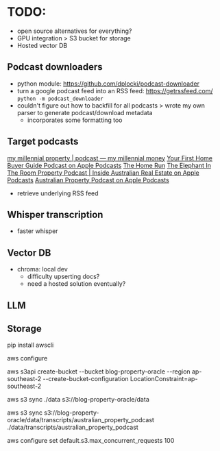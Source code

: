 # TODO:
- open source alternatives for everything?
- GPU integration > S3 bucket for storage
- Hosted vector DB

## Podcast downloaders
- python module: https://github.com/dplocki/podcast-downloader
- turn a google podcast feed into an RSS feed: https://getrssfeed.com/
```python -m podcast_downloader```
- couldn't figure out how to backfill for all podcasts > wrote my own parser to generate podcast/download metadata
    - incorporates some formatting too

## Target podcasts
[my millennial property | podcast — my millennial money](https://www.mymillennial.money/my-property)
[‎Your First Home Buyer Guide Podcast on Apple Podcasts](https://podcasts.apple.com/au/podcast/your-first-home-buyer-guide-podcast/id1544701825)
[The Home Run](https://thehomerun.com.au/)
[‎The Elephant In The Room Property Podcast | Inside Australian Real Estate on Apple Podcasts](https://podcasts.apple.com/au/podcast/the-elephant-in-the-room-property-podcast/id1384822719)
[‎Australian Property Podcast on Apple Podcasts](https://podcasts.apple.com/au/podcast/australian-property-podcast/id1674727768)

- retrieve underlying RSS feed

## Whisper transcription
- faster whisper

## Vector DB
- chroma: local dev
    - difficulty upserting docs?
    - need a hosted solution eventually?

## LLM

## Storage
pip install awscli

aws configure

aws s3api create-bucket --bucket blog-property-oracle --region ap-southeast-2 --create-bucket-configuration LocationConstraint=ap-southeast-2

aws s3 sync ./data s3://blog-property-oracle/data

aws s3 sync s3://blog-property-oracle/data/transcripts/australian_property_podcast ./data/transcripts/australian_property_podcast

aws configure set default.s3.max_concurrent_requests 100
